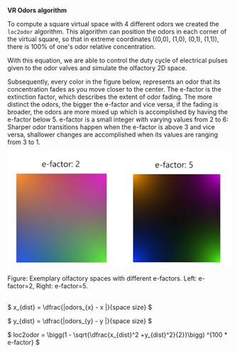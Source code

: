 **VR Odors algorithm**

To compute a square virtual space with 4 different odors we created the `loc2odor` algorithm. This algorithm can position the odors in each corner of the virtual square, so that in extreme coordinates ((0,0), (1,0), (0,1), (1,1)), there is 100% of one's odor relative concentration. 

With this equation, we are able to control the duty cycle of electrical pulses given to the odor valves and simulate the olfactory 2D space.

Subsequently, every color in the figure below, represents an odor that its concentration fades as you move closer to the center. The e-factor is the extinction factor, which describes the extent of odor fading. The more distinct the odors, the bigger the e-factor and vice versa, if the fading is broader, the odors are more mixed up which is accomplished by having the e-factor below 5. e-factor is a small integer with varying values from 2 to 6: Sharper odor transitions happen when the e-factor is above 3 and vice versa, shallower changes are accomplished when its values are ranging from 3 to 1.

<p align = 'center'>
<img src='loc2odr.png'>
</p>
Figure: Exemplary olfactory spaces with different e-factors. Left: e-factor=2, Right: e-factor=5.

\
$ x_{dist} =  \dfrac{|odors_{x}  - x |}{space size} $

$ y_{dist} =  \dfrac{|odors_{y}  - y |}{space size} $

$ loc2odor = \bigg(1 - \sqrt{\dfrac{x_{dist}^2 +y_{dist}^2}{2}}\bigg) ^{100 * e-factor} $